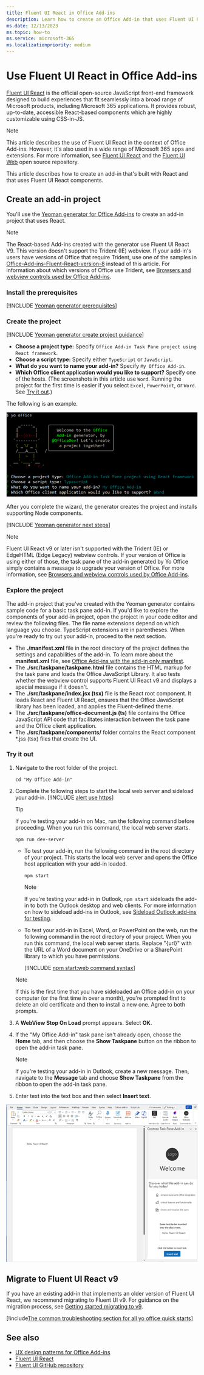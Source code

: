 ```yaml
---
title: Fluent UI React in Office Add-ins
description: Learn how to create an Office Add-in that uses Fluent UI React.
ms.date: 12/13/2023
ms.topic: how-to
ms.service: microsoft-365
ms.localizationpriority: medium
---
```


# Use Fluent UI React in Office Add-ins

[Fluent UI React](https://react.fluentui.dev) is the official open-source JavaScript front-end framework designed to build experiences that fit seamlessly into a broad range of Microsoft products, including Microsoft 365 applications. It provides robust, up-to-date, accessible React-based components which are highly customizable using CSS-in-JS.

> [!NOTE]
> This article describes the use of Fluent UI React in the context of Office Add-ins. However, it's also used in a wide range of Microsoft 365 apps and extensions. For more information, see [Fluent UI React](https://react.fluentui.dev) and the [Fluent UI Web](https://github.com/microsoft/fluentui) open source repository.

This article describes how to create an add-in that's built with React and that uses Fluent UI React components.

## Create an add-in project

You'll use the [Yeoman generator for Office Add-ins](../develop/yeoman-generator-overview.md) to create an add-in project that uses React.

> [!NOTE]
> The React-based Add-ins created with the generator use Fluent UI React V9. This version doesn't support the Trident (IE) webview. If your add-in's users have versions of Office that require Trident, use one of the samples in [Office-Add-ins-Fluent-React-version-8](https://github.com/OfficeDev/Office-Add-ins-Fluent-React-version-8) instead of this article. For information about which versions of Office use Trident, see [Browsers and webview controls used by Office Add-ins](../concepts/browsers-used-by-office-web-add-ins.md).

### Install the prerequisites

[!INCLUDE [Yeoman generator prerequisites](../includes/quickstart-yo-prerequisites.md)]

### Create the project

[!INCLUDE [Yeoman generator create project guidance](../includes/yo-office-command-guidance.md)]

- **Choose a project type:** Specify `Office Add-in Task Pane project using React framework`.
- **Choose a script type:** Specify either `TypeScript` or `JavaScript`.
- **What do you want to name your add-in?** Specify `My Office Add-in`.
- **Which Office client application would you like to support?** Specify one of the hosts. (The screenshots in this article use `Word`. Running the project for the first time is easier if you select `Excel`, `PowerPoint`, or `Word`. See [Try it out](#try-it-out).)

The following is an example.

![The Yeoman generator in a command line interface with the prompts and answers.](../images/yo-office-word-react.png)

After you complete the wizard, the generator creates the project and installs supporting Node components.

[!INCLUDE [Yeoman generator next steps](../includes/yo-office-next-steps.md)]

> [!NOTE]
> Fluent UI React v9 or later isn't supported with the Trident (IE) or EdgeHTML (Edge Legacy) webview controls. If your version of Office is using either of those, the task pane of the add-in generated by Yo Office simply contains a message to upgrade your version of Office. For more information, see [Browsers and webview controls used by Office Add-ins](../concepts/browsers-used-by-office-web-add-ins.md).

### Explore the project

The add-in project that you've created with the Yeoman generator contains sample code for a basic task pane add-in. If you'd like to explore the components of your add-in project, open the project in your code editor and review the following files. The file name extensions depend on which language you choose. TypeScript extensions are in parentheses. When you're ready to try out your add-in, proceed to the next section.

- The **./manifest.xml** file in the root directory of the project defines the settings and capabilities of the add-in. To learn more about the **manifest.xml** file, see [Office Add-ins with the add-in only manifest](../develop/xml-manifest-overview.md).
- The **./src/taskpane/taskpane.html** file contains the HTML markup for the task pane and loads the Office JavaScript Library. It also tests whether the webview control supports Fluent UI React v9 and displays a special message if it doesn't.
- The **./src/taskpane/index.jsx (tsx)** file is the React root component. It loads React and Fluent UI React, ensures that the Office JavaScript library has been loaded, and applies the Fluent-defined theme.
- The **./src/taskpane/office-document.js (ts)** file contains the Office JavaScript API code that facilitates interaction between the task pane and the Office client application.
- The **./src/taskpane/components/** folder contains the React component *.jss (tsx) files that create the UI.

### Try it out

1. Navigate to the root folder of the project.

    ```command&nbsp;line
    cd "My Office Add-in"
    ```

1. Complete the following steps to start the local web server and sideload your add-in.
    [!INCLUDE [alert use https](../includes/alert-use-https.md)]

    > [!TIP]
    > If you're testing your add-in on Mac, run the following command before proceeding. When you run this command, the local web server starts.
    >
    > ```command&nbsp;line
    > npm run dev-server
    > ```

    - To test your add-in, run the following command in the root directory of your project. This starts the local web server and opens the Office host application with your add-in loaded.

        ```command&nbsp;line
        npm start
        ```

        > [!NOTE]
        > If you're testing your add-in in Outlook, `npm start` sideloads the add-in to both the Outlook desktop and web clients. For more information on how to sideload add-ins in Outlook, see [Sideload Outlook add-ins for testing](../outlook/sideload-outlook-add-ins-for-testing.md).

    - To test your add-in in Excel, Word, or PowerPoint on the web, run the following command in the root directory of your project. When you run this command, the local web server starts. Replace "{url}" with the URL of a Word document on your OneDrive or a SharePoint library to which you have permissions.

        [!INCLUDE [npm start:web command syntax](../includes/start-web-sideload-instructions.md)]

    > [!NOTE]
    > If this is the first time that you have sideloaded an Office add-in on your computer (or the first time in over a month), you're prompted first to delete an old certificate and then to install a new one. Agree to both prompts.

1. A **WebView Stop On Load** prompt appears. Select **OK**.

1. If the "My Office Add-in" task pane isn't already open, choose the **Home** tab, and then choose the **Show Taskpane** button on the ribbon to open the add-in task pane.

    > [!NOTE]
    > If you're testing your add-in in Outlook, create a new message. Then, navigate to the **Message** tab and choose **Show Taskpane** from the ribbon to open the add-in task pane.

1. Enter text into the text box and then select **Insert text**.

![Custom text inserted into the document after selecting the Insert button from the add-in task pane.](../images/word-task-pane-react-component.png)

## Migrate to Fluent UI React v9

If you have an existing add-in that implements an older version of Fluent UI React, we recommend migrating to Fluent UI v9. For guidance on the migration process, see [Getting started migrating to v9](https://react.fluentui.dev/?path=/docs/concepts-migration-getting-started--page).

[!include[The common troubleshooting section for all yo office quick starts](../includes/quickstart-troubleshooting-yo.md)]

## See also

- [UX design patterns for Office Add-ins](../design/ux-design-pattern-templates.md)
- [Fluent UI React](https://react.fluentui.dev)
- [Fluent UI GitHub repository](https://github.com/microsoft/fluentui)
